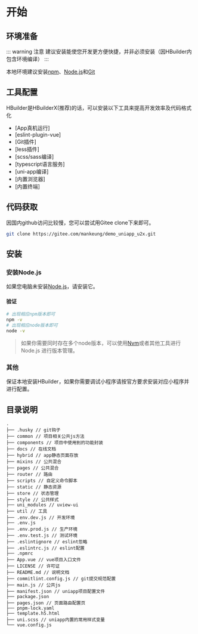 # 开始

## 环境准备

::: warning 注意
建议安装能使您开发更方便快捷，并非必须安装（因HBuilder内包含环境编译）
:::

本地环境建议安装[npm](https://www.npmjs.com/)、[Node.js](https://nodejs.org/en/)和[Git](https://git-scm.com/)

## 工具配置

HBuilder是HBuilderX(推荐)的话，可以安装以下工具来提高开发效率及代码格式化

+ [App真机运行]
+ [eslint-plugin-vue]
+ [Git插件]
+ [less插件]
+ [scss/sass编译]
+ [typescript语言服务]
+ [uni-app编译]
+ [内置浏览器]
+ [内置终端]

## 代码获取

因国内github访问比较慢，您可以尝试用Gitee clone下来即可。

```bash
git clone https://gitee.com/mankeung/demo_uniapp_u2x.git
```

## 安装

### 安装Node.js

如果您电脑未安装[Node.js](https://nodejs.org/en/)，请安装它。

#### 验证

```bash
# 出现相应npm版本即可
npm -v
# 出现相应node版本即可
node -v
```

> 如果你需要同时存在多个node版本，可以使用[Nvm](https://github.com/nvm-sh/nvm)或者其他工具进行 Node.js 进行版本管理。

### 其他

保证本地安装HBuilder，如果你需要调试小程序请按官方要求安装对应小程序并进行配置。

## 目录说明

```text
.
├── .husky // git钩子
├── common // 项目相关公共js方法
├── components // 项目中使用到的功能封装
├── docs // 在线文档
├── hybrid // app静态页面存放
├── mixins // 公共混合
├── pages // 公共混合
├── router // 路由
├── scripts // 自定义命令脚本
├── static // 静态资源
├── store // 状态管理
├── style // 公共样式
├── uni_modules // uview-ui
├── util // 工具
├── .env.dev.js // 开发环境
├── .env.js
├── .env.prod.js // 生产环境
├── .env.test.js // 测试环境
├── .eslintignore // eslint忽略
├── .eslintrc.js // eslint配置
├── .npmrc
├── App.vue // vue项目入口文件
├── LICENSE // 许可证
├── README.md // 说明文档
├── commitlint.config.js // git提交规范配置
├── main.js // 公共js
├── manifest.json // uniapp项目配置文件
├── package.json
├── pages.json // 页面路由配置页
├── pnpm-lock.yaml
├── template.h5.html
├── uni.scss // uniapp内置的常用样式变量
└── vue.config.js
```